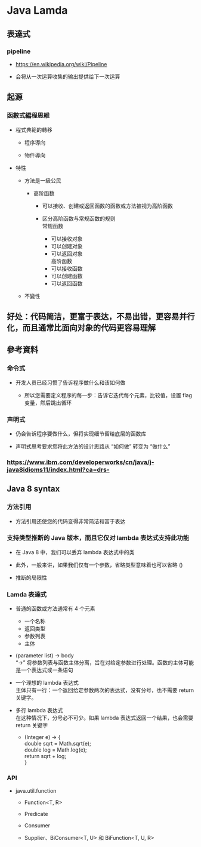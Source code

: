 # Java Lamda


## 表達式

### pipeline

- https://en.wikipedia.org/wiki/Pipeline

- 会将从一次运算收集的输出提供给下一次运算

## 起源

### 函數式編程思維

- 程式典範的轉移

	- 程序導向

	- 物件導向

- 特性

	- 方法是一級公民

		- 高阶函数

			- 可以接收、创建或返回函数的函数或方法被视为高阶函数

			- 区分高阶函数与常规函数的规则  
			  常规函数  
			  * 可以接收对象  
			  * 可以创建对象  
			  * 可以返回对象  
			  高阶函数  
			  * 可以接收函数  
			  * 可以创建函数  
			  * 可以返回函数

	- 不變性

## 好处：代码简洁，更富于表达，不易出错，更容易并行化，而且通常比面向对象的代码更容易理解

## 參考資料

### 命令式

- 开发人员已经习惯了告诉程序做什么和该如何做

	- 所以您需要定义程序的每一步：告诉它迭代每个元素，比较值，设置 flag 变量，然后跳出循环

### 声明式

- 仍会告诉程序要做什么，但将实现细节留给底层的函数库

- 声明式思考要求您将此方法的设计思路从 “如何做” 转变为 “做什么”

### https://www.ibm.com/developerworks/cn/java/j-java8idioms11/index.html?ca=drs-

## Java 8 syntax

### 方法引用

- 方法引用还使您的代码变得非常简洁和富于表达

### 支持类型推断的 Java 版本，而且它仅对 lambda 表达式支持此功能

- 在 Java 8 中，我们可以丢弃 lambda 表达式中的类

- 此外，一般来讲，如果我们仅有一个参数，省略类型意味着也可以省略 ()

- 推断的局限性

### Lamda 表達式

- 普通的函数或方法通常有 4 个元素  
  * 一个名称  
  * 返回类型  
  * 参数列表  
  * 主体

- (parameter list) -> body  
  “->” 将参数列表与函数主体分离，旨在对给定参数进行处理。函数的主体可能是一个表达式或一条语句

- 一个理想的 lambda 表达式  
  主体只有一行：一个返回给定参数两次的表达式，没有分号，也不需要 return 关键字。

- 多行 lambda 表达式  
  在这种情况下，分号必不可少。如果 lambda 表达式返回一个结果，也会需要 return 关键字

	- (Integer e) -> {   
	    double sqrt = Math.sqrt(e);  
	    double log = Math.log(e);  
	    return sqrt + log;   
	  }

### API

- java.util.function

	- Function<T, R>

	- Predicate<T>

	- Consumer<T>

	- Supplier<T>、BiConsumer<T, U> 和 BiFunction<T, U, R>

